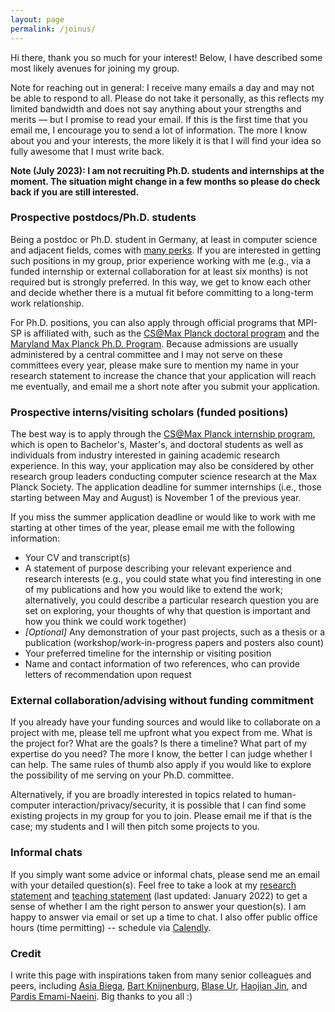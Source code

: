 ```yaml
---
layout: page
permalink: /joinus/
---
```


Hi there, thank you so much for your interest! Below, I have described some most likely avenues for joining my group. <br>

Note for reaching out in general: I receive many emails a day and may not be able to respond to all. Please do not take it personally, as this reflects my limited bandwidth and does not say anything about your strengths and merits — but I promise to read your email. If this is the first time that you email me, I encourage you to send a lot of information. The more I know about you and your interests, the more likely it is that I will find your idea so fully awesome that I must write back.

<b>Note (July 2023): I am not recruiting Ph.D. students and internships at the moment. The situation might change in a few months so please do check back if you are still interested.</b>

<h3>Prospective postdocs/Ph.D. students</h3>

Being a postdoc or Ph.D. student in Germany, at least in computer science and adjacent fields, comes with <a href="https://andreas-zeller.info/2020/07/01/whats-it-like-to-be-a-phd-student-in-germany.html">many perks</a>. If you are interested in getting such positions in my group, prior experience working with me (e.g., via a funded internship or external collaboration for at least six months) is not required but is strongly preferred. In this way, we get to know each other and decide whether there is a mutual fit before committing to a long-term work relationship.<br>

For Ph.D. positions, you can also apply through official programs that MPI-SP is affiliated with, such as the <a href="https://www.cis.mpg.de/cs-max-planck/">CS@Max Planck doctoral program</a> and the <a href="https://www.cs.umd.edu/maryland-max-planck">Maryland Max Planck Ph.D. Program</a>. Because admissions are usually administered by a central committee and I may not serve on these committees every year, please make sure to mention my name in your research statement to increase the chance that your application will reach me eventually, and email me a short note after you submit your application.

<h3>Prospective interns/visiting scholars (funded positions)</h3>

The best way is to apply through the <a href="https://www.cis.mpg.de/internships/">CS@Max Planck internship program</a>, which is open to Bachelor's, Master's, and doctoral students as well as individuals from industry interested in gaining academic research experience. In this way, your application may also be considered by other research group leaders conducting computer science research at the Max Planck Society. The application deadline for summer internships (i.e., those starting between May and August) is November 1 of the previous year.<br>

If you miss the summer application deadline or would like to work with me starting at other times of the year, please email me with the following information:

<ul>
<li>Your CV and transcript(s)</li>
<li>A statement of purpose describing your relevant experience and research interests (e.g., you could state what you find interesting in one of my publications and how you would like to extend the work; alternatively, you could describe a particular research question you are set on exploring, your thoughts of why that question is important and how you think we could work together)</li>
<li><i>[Optional]</i> Any demonstration of your past projects, such as a thesis or a publication (workshop/work-in-progress papers and posters also count)</li>
<li>Your preferred timeline for the internship or visiting position</li>
<li>Name and contact information of two references, who can provide letters of recommendation upon request</li>
</ul>

<h3>External collaboration/advising without funding commitment</h3>

If you already have your funding sources and would like to collaborate on a project with me, please tell me upfront what you expect from me. What is the project for? What are the goals? Is there a timeline? What part of my expertise do you need? The more I know, the better I can judge whether I can help. The same rules of thumb also apply if you would like to explore the possibility of me serving on your Ph.D. committee.<br>

Alternatively, if you are broadly interested in topics related to human-computer interaction/privacy/security, it is possible that I can find some existing projects in my group for you to join. Please email me if that is the case; my students and I will then pitch some projects to you.

<h3>Informal chats</h3>

If you simply want some advice or informal chats, please send me an email with your detailed question(s). Feel free to take a look at my <a target="_blank" href="https://yixinzou.github.io/statements/zou-research.pdf">research statement</a> and <a target="_blank" href="https://yixinzou.github.io/statements/zou-teaching.pdf">teaching statement</a> (last updated: January 2022) to get a sense of whether I am the right person to answer your question(s). I am happy to answer via email or set up a time to chat. I also offer public office hours (time permitting) -- schedule via <a href="https://calendly.com/yixinz/virtual-office-hours">Calendly</a>.

<h3>Credit</h3>

I write this page with inspirations taken from many senior colleagues and peers, including <a target="_blank" href="https://asiabiega.github.io">Asia Biega</a>, <a target="_blank" href="https://www.usabart.nl/portfolio/#advising.html">Bart Knijnenburg</a>, <a target="_blank" href="https://super.cs.uchicago.edu/contact.html">Blase Ur</a>, <a target="_blank" href="http://shift-3.com/prospective.html">Haojian Jin</a>, and <a target="_blank" href="https://users.cs.duke.edu/~pardis/mentorship.html">Pardis Emami-Naeini</a>. Big thanks to you all :)
